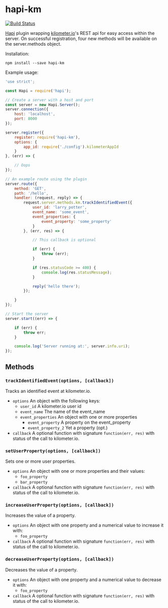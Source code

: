 # hapi-km
[![Build Status](https://travis-ci.org/ejeklint/hapi-km.svg?branch=master)](https://travis-ci.org/ejeklint/hapi-km)

[Hapi](http://hapijs.com) plugin wrapping [kilometer.io](http://kilometer.io)'s REST api for easy access within the server. On successful registration, four new methods will be available on the server.methods object.

Installation:

`npm install --save hapi-km`

Example usage:

```js
'use strict';

const Hapi = require('hapi');

// Create a server with a host and port
const server = new Hapi.Server();
server.connection({
    host: 'localhost',
    port: 8000
});

server.register({
    register: require('hapi-km'),
    options: {
        app_id: require('./config').kilometerAppId
    }
}, (err) => {

    // Oops
});

// An example route using the plugin
server.route({
    method: 'GET',
    path: '/hello',
    handler: (request, reply) => {
        request.server.methods.km.trackIdentifiedEvent({
            user_id: 'larry_potter',
            event_name: 'some_event',
            event_properties: {
                event_property: 'some_property'
            }
        }, (err, res) => {

            // This callback is optional

            if (err) {
                throw (err);
            }

            if (res.statusCode >= 400) {
                console.log(res.statusMessage);
            }

            reply('hello there');
        });

    }
});

// Start the server
server.start((err) => {

    if (err) {
        throw err;
    }

    console.log('Server running at:', server.info.uri);
});
```

## Methods

### `trackIdentifiedEvent(options, [callback])`
Tracks an identified event at kilometer.io.

- `options` An object with the following keys:
    - `user_id` A kilometer.io user id
    - `event_name` The name of the event_name
    - `event_properties` An object with one or more properties
        - `event_property` A property on the event_property
        - `event_property_2` Yet a property (opt.)
- `callback` A optional function with signature `function(err, res)` with status of the call to kilometer.io.

### `setUserProperty(options, [callback])`
Sets one or more user properties.

- `options` An object with one or more properties and their values:
    - `foo_property`
    - `bar_property`
- `callback` A optional function with signature `function(err, res)` with status of the call to kilometer.io.

### `increaseUserProperty(options, [callback])`
Increases the value of a property.

- `options` An object with one property and a numerical value to increase it with:
    - `foo_property`
- `callback` A optional function with signature `function(err, res)` with status of the call to kilometer.io.

### `decreaseUserProperty(options, [callback])`
Decreases the value of a property.

- `options` An object with one property and a numerical value to decrease it with:
    - `foo_property`
- `callback` A optional function with signature `function(err, res)` with status of the call to kilometer.io.
